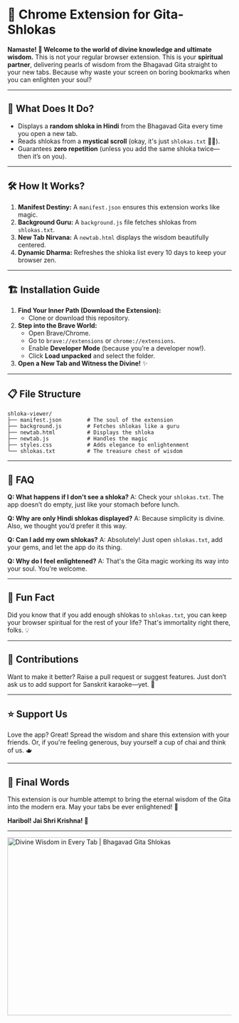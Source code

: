 # 📖 Chrome Extension for Gita-Shlokas

**Namaste! 🙏 Welcome to the world of divine knowledge and ultimate wisdom.**
This is not your regular browser extension. This is your **spiritual partner**, delivering pearls of wisdom from the Bhagavad Gita straight to your new tabs. Because why waste your screen on boring bookmarks when you can enlighten your soul?

---

## 🚀 What Does It Do?

- Displays a **random shloka in Hindi** from the Bhagavad Gita every time you open a new tab.
- Reads shlokas from a **mystical scroll** (okay, it's just `shlokas.txt` 🤷‍♂️).
- Guarantees **zero repetition** (unless you add the same shloka twice—then it’s on you).

---

## 🛠️ How It Works?

1. **Manifest Destiny:** A `manifest.json` ensures this extension works like magic.
2. **Background Guru:** A `background.js` file fetches shlokas from `shlokas.txt`.
3. **New Tab Nirvana:** A `newtab.html` displays the wisdom beautifully centered.
4. **Dynamic Dharma:** Refreshes the shloka list every 10 days to keep your browser zen.

---

## 🏗️ Installation Guide

1. **Find Your Inner Path (Download the Extension):**
   - Clone or download this repository.
2. **Step into the Brave World:**
   - Open Brave/Chrome.
   - Go to `brave://extensions` or `chrome://extensions`.
   - Enable **Developer Mode** (because you’re a developer now!).
   - Click **Load unpacked** and select the folder.
3. **Open a New Tab and Witness the Divine!** ✨

---

## 📋 File Structure

```
shloka-viewer/
├── manifest.json        # The soul of the extension
├── background.js        # Fetches shlokas like a guru
├── newtab.html          # Displays the shloka
├── newtab.js            # Handles the magic
├── styles.css           # Adds elegance to enlightenment
└── shlokas.txt          # The treasure chest of wisdom
```

---

## 🤔 FAQ

**Q: What happens if I don't see a shloka?**
A: Check your `shlokas.txt`. The app doesn’t do empty, just like your stomach before lunch.

**Q: Why are only Hindi shlokas displayed?**
A: Because simplicity is divine. Also, we thought you’d prefer it this way.

**Q: Can I add my own shlokas?**
A: Absolutely! Just open `shlokas.txt`, add your gems, and let the app do its thing.

**Q: Why do I feel enlightened?**
A: That's the Gita magic working its way into your soul. You're welcome.

---

## 🦄 Fun Fact

Did you know that if you add enough shlokas to `shlokas.txt`, you can keep your browser spiritual for the rest of your life?
That's immortality right there, folks. 💡

---

## 🤝 Contributions

Want to make it better? Raise a pull request or suggest features. Just don’t ask us to add support for Sanskrit karaoke—yet. 🎤

---

## ⭐ Support Us

Love the app? Great! Spread the wisdom and share this extension with your friends. Or, if you're feeling generous, buy yourself a cup of chai and think of us. 🫖

---

## 🧘 Final Words

This extension is our humble attempt to bring the eternal wisdom of the Gita into the modern era. May your tabs be ever enlightened! 🌟

**Haribol! Jai Shri Krishna! 🙌**

---

<a href="https://youtu.be/hDppH3E5wmA" target="_blank">
    <img src="https://img.youtube.com/vi/hDppH3E5wmA/0.jpg" alt="Divine Wisdom in Every Tab | Bhagavad Gita Shlokas" style="width:600px; height:400px;">
</a>
